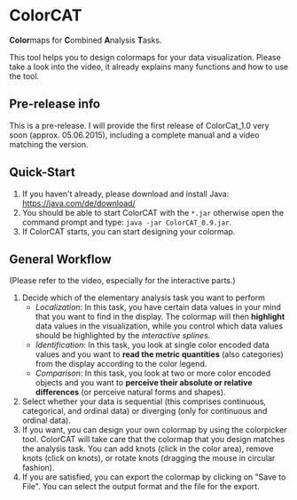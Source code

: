 # ColorCAT

**Color**maps for **C**ombined **A**nalysis **T**asks. 

This tool helps you to design colormaps for your data visualization. Please take a look into the video, it already explains many functions and how to use the tool.

## Pre-release info

This is a pre-release. I will provide the first release of ColorCat_1.0 very soon (approx. 05.06.2015), including a complete manual and a video matching the version. 

## Quick-Start

1. If you haven't already, please download and install Java: https://java.com/de/download/
2. You should be able to start ColorCAT with the `*.jar` otherwise open the command prompt and type: `java -jar ColorCAT_0.9.jar`.
3. If ColorCAT starts, you can start designing your colormap.

## General Workflow
(Please refer to the video, especially for the interactive parts.)

1. Decide which of the elementary analysis task you want to perform
	* *Localization*: In this task, you have certain data values in your mind that you want to find in the display. The colormap will then **highlight** data values in the visualization, while you control which data values should be highlighted by the *interactive splines*.
	* *Identification*: In this task, you look at single color encoded data values and you want to **read the metric quantities** (also categories) from the display according to the color legend.
	* *Comparison*: In this task, you look at two or more color encoded objects and you want to **perceive their absolute or relative differences** (or perceive natural forms and shapes).
2. Select whether your data is sequential (this comprises continuous, categorical, and ordinal data) or diverging (only for continuous and ordinal data).
3. If you want, you can design your own colormap by using the colorpicker tool. ColorCAT will take care that the colormap that you design matches the analysis task. You can add knots (click in the color area), remove knots (click on knots), or rotate knots (dragging the mouse in circular fashion).
4. If you are satisfied, you can export the colormap by clicking on "Save to File". You can select the output format and the file for the export.








